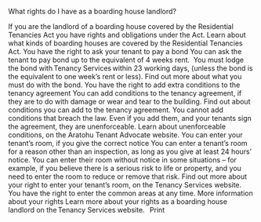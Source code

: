 What rights do I have as a boarding house landlord?

If you are the landlord of a boarding house covered by the Residential Tenancies Act you have rights and obligations under the Act.
Learn about what kinds of boarding houses are covered by the Residential Tenancies Act.
You have the right to ask your tenant to pay a bond
You can ask the tenant to pay bond up to the equivalent of 4 weeks rent. 
You must lodge the bond with Tenancy Services within 23 working days, (unless the bond is the equivalent to one week’s rent or less).
Find out more about what you must do with the bond.
You have the right to add extra conditions to the tenancy agreement
You can add conditions to the tenancy agreement, if they are to do with damage or wear and tear to the building.
Find out about conditions you can add to the tenancy agreement.
You cannot add conditions that breach the law. Even if you add them, and your tenants sign the agreement, they are unenforceable.
Learn about unenforceable conditions, on the Aratohu Tenant Advocate website.
You can enter your tenant’s room, if you give the correct notice
You can enter a tenant’s room for a reason other than an inspection, as long as you give at least 24 hours’ notice.
You can enter their room without notice in some situations – for example, if you believe there is a serious risk to life or property, and you need to enter the room to reduce or remove that risk.
Find out more about your right to enter your tenant’s room, on the Tenancy Services website.
You have the right to enter the common areas at any time.
More information about your rights
Learn more about your rights as a boarding house landlord on the Tenancy Services website.    Print 